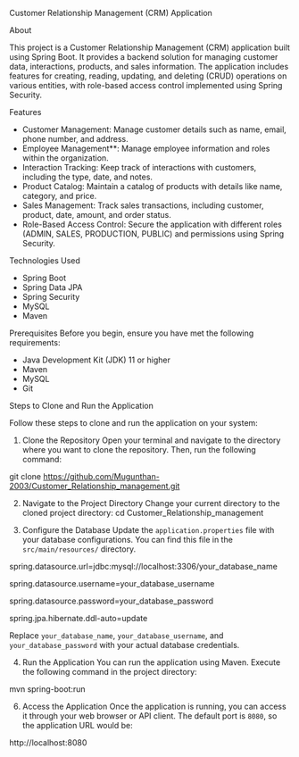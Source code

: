Customer Relationship Management (CRM) Application

About

This project is a Customer Relationship Management (CRM) application built using Spring Boot. It provides a backend solution for managing customer data, interactions, products, and sales information. 
The application includes features for creating, reading, updating, and deleting (CRUD) operations on various entities, with role-based access control implemented using Spring Security.

Features
-   Customer Management: Manage customer details such as name, email, phone number, and address.
-   Employee Management**: Manage employee information and roles within the organization.
-   Interaction Tracking: Keep track of interactions with customers, including the type, date, and notes.
-   Product Catalog: Maintain a catalog of products with details like name, category, and price.
-   Sales Management: Track sales transactions, including customer, product, date, amount, and order status.
-   Role-Based Access Control: Secure the application with different roles (ADMIN, SALES, PRODUCTION, PUBLIC) and permissions using Spring Security.

Technologies Used
-   Spring Boot
-   Spring Data JPA
-   Spring Security
-   MySQL 
-   Maven

Prerequisites
Before you begin, ensure you have met the following requirements:
-   Java Development Kit (JDK) 11 or higher
-   Maven
-   MySQL 
-   Git

Steps to Clone and Run the Application

Follow these steps to clone and run the application on your system:
1. Clone the Repository
Open your terminal and navigate to the directory where you want to clone the repository. Then, run the following command:

git clone https://github.com/Mugunthan-2003/Customer_Relationship_management.git

2. Navigate to the Project Directory
Change your current directory to the cloned project directory:
cd Customer_Relationship_management

3. Configure the Database
Update the `application.properties` file with your database configurations. You can find this file in the `src/main/resources/` directory.

spring.datasource.url=jdbc:mysql://localhost:3306/your_database_name

spring.datasource.username=your_database_username

spring.datasource.password=your_database_password

spring.jpa.hibernate.ddl-auto=update


Replace `your_database_name`, `your_database_username`, and `your_database_password` with your actual database credentials.

4. Run the Application
You can run the application using Maven. Execute the following command in the project directory:

mvn spring-boot:run

6. Access the Application
Once the application is running, you can access it through your web browser or API client. The default port is `8080`, so the application URL would be:

http://localhost:8080
